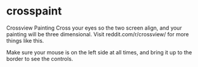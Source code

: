 # crosspaint
 Crossview Painting
Cross your eyes so the two screen align, and your painting will be three dimensional.
Visit reddit.com/r/crossview/ for more things like this.

Make sure your mouse is on the left side at all times, and bring it up to the border to see the controls.